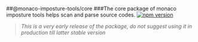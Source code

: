 ##@monaco-imposture-tools/core
###The core package of monaco imposture tools helps scan and parse source codes. 
[![npm version](https://img.shields.io/npm/v/@monaco-imposture-tools/core.svg)](https://www.npmjs.com/package/@monaco-imposture-tools/core)
> *This is a very early release of the package, do not suggest using it in production till latter stable version*
